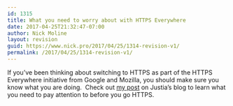 ```yaml
---
id: 1315
title: What you need to worry about with HTTPS Everywhere
date: 2017-04-25T21:32:47-07:00
author: Nick Moline
layout: revision
guid: https://www.nick.pro/2017/04/25/1314-revision-v1/
permalink: /2017/04/25/1314-revision-v1/
---
```

If you&#8217;ve been thinking about switching to HTTPS as part of the HTTPS Everywhere initiative from Google and Mozilla, you should make sure you know what you are doing.  Check out [my post](https://onward.justia.com/2017/04/03/https-is-still-hard-but-necessary-for-your-success/) on Justia&#8217;s blog to learn what you need to pay attention to before you go HTTPS.